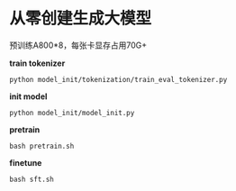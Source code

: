 # 从零创建生成大模型
预训练A800*8，每张卡显存占用70G+


**train tokenizer** 
```shell
python model_init/tokenization/train_eval_tokenizer.py
```
**init model** 
```shell
python model_init/model_init.py
```
**pretrain**
```shell
bash pretrain.sh
```
**finetune**
```shell
bash sft.sh
```

